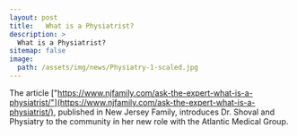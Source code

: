 ```yaml
---
layout: post
title:   What is a Physiatrist?
description: >
  What is a Physiatrist?
sitemap: false
image:
  path: /assets/img/news/Physiatry-1-scaled.jpg
---
```


The article ["https://www.njfamily.com/ask-the-expert-what-is-a-physiatrist/"](https://www.njfamily.com/ask-the-expert-what-is-a-physiatrist/), published in New Jersey Family,
introduces Dr. Shoval and Physiatry to the community in her new role with the Atlantic Medical Group.
